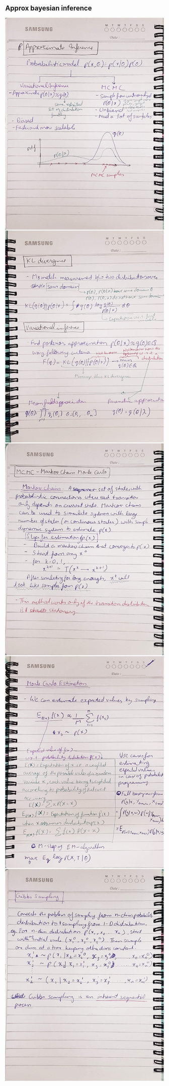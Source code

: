 ## Approx bayesian inference 

![](pics/approx/1591288949330-55602d3c-2305-4b40-b464-69e0a8e8bf44.jpg)
![](pics/approx/1591288967223-7e03d1da-d90a-4587-8477-15b750693624.jpg)
![](pics/approx/1591288989536-cbb5b7b6-d9bc-498f-a7c7-c3cdcdae779f.jpg)
![](pics/approx/1591289008322-ebf0214c-9fea-437b-b0d8-27f8468d60bb.jpg)
![](pics/approx/1591289031086-10fb9e77-2182-4dbf-b98c-7cf9acef6756.jpg)

